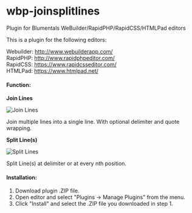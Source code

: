 # wbp-joinsplitlines
Plugin for Blumentals WeBuilder/RapidPHP/RapidCSS/HTMLPad editors

This is a plugin for the following editors:

Webuilder: http://www.webuilderapp.com/<br/>
RapidPHP: http://www.rapidphpeditor.com/<br/>
RapidCSS: https://www.rapidcsseditor.com/<br/>
HTMLPad: https://www.htmlpad.net/


#### Function:

**Join Lines**

![Join Lines](http://i.imgur.com/Seze1J8.png "Join Lines GUI")

Join multiple lines into a single line. With optional delimiter and quote wrapping.

**Split Line(s)**

![Split Lines](http://i.imgur.com/ATlRKrF.png "Split Lines GUI")

Split Line(s) at delimiter or at every nth position.


#### Installation:
1) Download plugin .ZIP file.
2) Open editor and select "Plugins -> Manage Plugins" from the menu.
3) Click "Install" and select the .ZIP file you downloaded in step 1.
